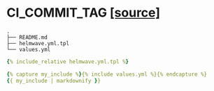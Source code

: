 # CI_COMMIT_TAG  [ [source] ](https://github.com/zhilyaev/helmwave/tree/main/docs/examples/CI_COMMIT_TAG)



```
.
├── README.md
├── helmwave.yml.tpl
└── values.yml

```



```yaml
{% include_relative helmwave.yml.tpl %}
```

```yaml
{% capture my_include %}{% include values.yml %}{% endcapture %}
{{ my_include | markdownify }}
```